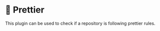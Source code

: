 # :lipstick: Prettier

This plugin can be used to check if a repository is following prettier rules.